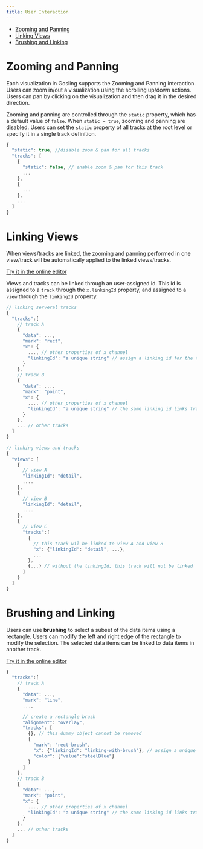 ```yaml
---
title: User Interaction
---
```

- [Zooming and Panning](#zooming-and-panning)
- [Linking Views](#linking-views)
- [Brushing and Linking](#brushing-and-linking)

# Zooming and Panning
<!-- [:link: source code](https://github.com/gosling-lang/gosling.js/blob/43626eaf21417bf36128a405dceeaa6ee00d0851/src/core/gosling.schema.ts#L7) -->

Each visualization in Gosling supports the Zooming and Panning interaction.
Users can zoom in/out a visualization using the scrolling up/down actions.
Users can pan by clicking on the visualization and then drag it in the desired direction.

Zooming and panning are controlled through the `static` property, which has a default value of `false`.
When `static = true`, zooming and panning are disabled.
Users can set the `static` property of all tracks at the root level or specify it in a single track definition. 
```javascript
{
  "static": true, //disable zoom & pan for all tracks
  "tracks": [
    {
      "static": false, // enable zoom & pan for this track
      ...
    },
    {
      ...
    },
    ...
  ]
}
```

# Linking Views
<!-- [:link: source code](https://github.com/gosling-lang/gosling.js/blob/43626eaf21417bf36128a405dceeaa6ee00d0851/src/core/Gosling.schema.ts#L328) -->

When views/tracks are linked, the zooming and panning performed in one view/track will be automatically applied to the linked views/tracks. 

[Try it in the online editor](<https://gosling-lang.github.io/gosling.js/?gist=wangqianwen0418/362d370f31379a6d9f367d1c33adfc31>)

Views and tracks can be linked through an user-assigned id.
This id is assigned to a `track` through the `x.linkingId` property, and assigned to a `view` through the `linkingId` property.

```javascript
// linking serveral tracks
{
  "tracks":[
    // track A
    {
      "data": ...,
      "mark": "rect",
      "x": {
        ..., // other properties of x channel
        "linkingId": "a unique string" // assign a linking id for the track A
      }
    },
    // track B
    {
      "data": ...,
      "mark": "point",
      "x": {
        ..., // other properties of x channel
        "linkingId": "a unique string" // the same linking id links track A and track B
      }
    },
    ... // other tracks
  ]
}
```

```javascript
// linking views and tracks
{
  "views": [
    {
      // view A
      "linkingId": "detail",
      ....
    },
    {
      // view B
      "linkingId": "detail",
      ....
    },
    {
      // view C
      "tracks":[
        {
          // this track wil be linked to view A and view B
          "x": {"linkingId": "detail", ...}, 
          ...
        },
        {...} // without the linkingId, this track will not be linked
      ]
    }
  ]
}
```

# Brushing and Linking
Users can use **brushing** to select a subset of the data items using a rectangle. Users can modify the left and right edge of the rectangle to modify the selection. The selected data items can be linked to data items in another track.

[Try it in the online editor](<https://gosling-lang.github.io/gosling.js/?gist=wangqianwen0418/5f48d40b8f2335abe40c289ae85cb4ae>)

```javascript
{
  "tracks":[
    // track A
    {
      "data": ...,
      "mark": "line",
      ..., 

      // create a rectangle brush
      "alignment": "overlay",
      "tracks": [
        {}, // this dummy object cannot be removed
        {
          "mark": "rect-brush", 
          "x": {"linkingId": "linking-with-brush"}, // assign a unique id to the brush
          "color": {"value":"steelBlue"}
        }
      ]
    },
    // track B
    {
      "data": ...,
      "mark": "point",
      "x": {
        ..., // other properties of x channel
        "linkingId": "a unique string" // the same linking id links track B and the brush in track A
      }
    },
    ... // other tracks
  ]
}
```